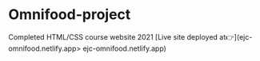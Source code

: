 # Omnifood-project
Completed HTML/CSS course website 2021
[Live site deployed at👉](ejc-omnifood.netlify.app> ejc-omnifood.netlify.app)
